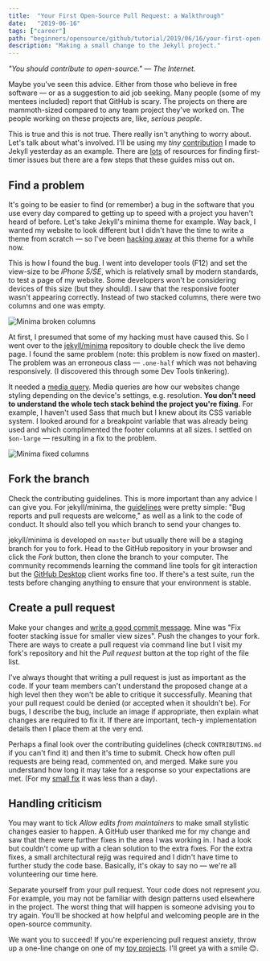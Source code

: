 ```yaml
---
title:  "Your First Open-Source Pull Request: a Walkthrough"
date:   "2019-06-16"
tags: ["career"]
path: "beginners/opensource/github/tutorial/2019/06/16/your-first-open-source-contribution.html"
description: "Making a small change to the Jekyll project."
---
```


_"You should contribute to open-source." ⁠— The Internet._

Maybe you've seen this advice. Either from those who believe in free software — or as a suggestion to aid job seeking. Many people (some of my mentees included) report that GitHub is scary. The projects on there are mammoth-sized compared to any team project they've worked on. The people working on these projects are, like, _serious people_.

This is true and this is not true. There really isn't anything to worry about. Let's talk about what's involved. I'll be using my _tiny_ [contribution](https://github.com/jekyll/minima/pull/379) I made to Jekyll yesterday as an example. There are [lots](https://www.firsttimersonly.com/) of resources for finding first-timer issues but there are a few steps that these guides miss out on.

## Find a problem

It's going to be easier to find (or remember) a bug in the software that you use every day compared to getting up to speed with a project you haven't heard of before. Let's take Jekyll's minima theme for example. Way back, I wanted my website to look different but I didn't have the time to write a theme from scratch — so I've been [hacking away](https://healeycodes.com/) at this theme for a while now.

This is how I found the bug. I went into developer tools (F12) and set the view-size to be _iPhone 5/SE_, which is relatively small by modern standards, to test a page of my website. Some developers won't be considering devices of this size (but they should). I saw that the responsive footer wasn't appearing correctly. Instead of two stacked columns, there were two columns and one was empty.

![Minima broken columns](minbroke.png)

At first, I presumed that some of my hacking must have caused this. So I went over to the [jekyll/minima](https://jekyll.github.io/minima/) repository to double check the live demo page. I found the same problem (note: this problem is now fixed on master). The problem was an erroneous class — `.one-half` which was not behaving responsively. (I discovered this through some Dev Tools tinkering).

It needed a [media query](https://developer.mozilla.org/en-US/docs/Web/CSS/Media_Queries/Using_media_queries). Media queries are how our websites change styling depending on the device's settings, e.g. resolution. __You don't need to understand the whole tech stack behind the project you're fixing__. For example, I haven't used Sass that much but I knew about its CSS variable system. I looked around for a breakpoint variable that was already being used and which complimented the footer columns at all sizes. I settled on `$on-large` — resulting in a fix to the problem.

![Minima fixed columns](minfixed.png)

## Fork the branch

Check the contributing guidelines. This is more important than any advice I can give you. For jekyll/minima, the [guidelines](https://github.com/jekyll/minima#contributing) were pretty simple: "Bug reports and pull requests are welcome," as well as a link to the code of conduct. It should also tell you which branch to send your changes to.

jekyll/minima is developed on `master` but usually there will be a staging branch for you to fork. Head to the GitHub repository in your browser and click the _Fork_ button, then clone the branch to your computer. The community recommends learning the command line tools for git interaction but the [GitHub Desktop](https://desktop.github.com) client works fine too. If there's a test suite, run the tests before changing anything to ensure that your environment is stable.

## Create a pull request

Make your changes and [write a good commit message](https://github.com/erlang/otp/wiki/writing-good-commit-messages). Mine was "Fix footer stacking issue for smaller view sizes". Push the changes to your fork. There are ways to create a pull request via command line but I visit my fork's repository and hit the _Pull request_ button at the top right of the file list.

I've always thought that writing a pull request is just as important as the code. If your team members can't understand the proposed change at a high level then they won't be able to critique it successfully. Meaning that your pull request could be denied (or accepted when it shouldn't be). For bugs, I describe the bug, include an image if appropriate, then explain what changes are required to fix it. If there are important, tech-y implementation details then I place them at the very end.

Perhaps a final look over the contributing guidelines (check `CONTRIBUTING.md` if you can't find it) and then it's time to submit. Check how often pull requests are being read, commented on, and merged. Make sure you understand how long it may take for a response so your expectations are met. (For my [small fix](https://github.com/jekyll/minima/pull/379) it was less than a day).

## Handling criticism

You may want to tick _Allow edits from maintainers_ to make small stylistic changes easier to happen. A GitHub user thanked me for my change and saw that there were further fixes in the area I was working in. I had a look but couldn't come up with a clean solution to the extra fixes. For the extra fixes, a small architectural rejig was required and I didn't have time to further study the code base. Basically, it's okay to say no — we're all volunteering our time here.

Separate yourself from your pull request. Your code does not represent _you_. For example, you may not be familiar with design patterns used elsewhere in the project. The worst thing that will happen is someone advising you to try again. You'll be shocked at how helpful and welcoming people are in the open-source community.

We want you to succeed! If you're experiencing pull request anxiety, throw up a one-line change on one of my [toy projects](https://github.com/healeycodes). I'll greet ya with a smile 😊.
